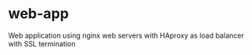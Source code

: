# web-app
Web application using nginx web servers with HAproxy as load balancer with SSL termination
